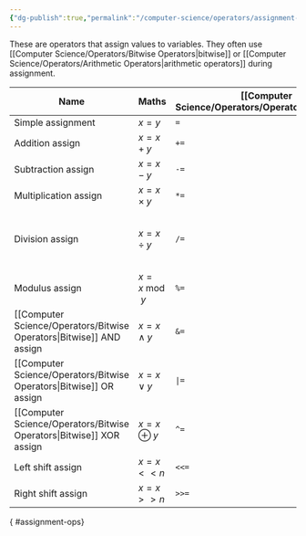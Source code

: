 ```yaml
---
{"dg-publish":true,"permalink":"/computer-science/operators/assignment-operators/","tags":["nooblet","beginner","unfinished"]}
---
```


These are operators that assign values to variables. They often use [[Computer Science/Operators/Bitwise Operators\|bitwise]] or [[Computer Science/Operators/Arithmetic Operators\|arithmetic operators]] during assignment. 

| Name                                      | Maths            | [[Computer Science/Operators/Operators\|Operator]] | Example   | Note                                      |
| ----------------------------------------- | ---------------- | ----------------------- | --------- | ----------------------------------------- |
| Simple assignment                         | $x = y$          | `=`                     | `x = y`   |                                           |
| Addition assign                           | $x = x + y$      | `+=`                    | `x += y`  |                                           |
| Subtraction assign                        | $x = x - y$      | `-=`                    | `x -= y`  |                                           |
| Multiplication assign                     | $x = x \times y$ | `*=`                    | `x *= y`  |                                           |
| Division assign                           | $x = x \div y$   | `/=`                    | `x /= y`  | Division by zero will throw an exception. |
| Modulus assign                            | $x = x \bmod y$  | `%=`                    | `x %= y`  |                                           |
| [[Computer Science/Operators/Bitwise Operators\|Bitwise]] AND assign | $x = x \land y$  | `&=`                    | `x &= y`  |                                           |
| [[Computer Science/Operators/Bitwise Operators\|Bitwise]] OR assign  | $x = x \lor y$   | `\|=`                   | `x \|= y` |                                           |
| [[Computer Science/Operators/Bitwise Operators\|Bitwise]] XOR assign | $x = x \oplus y$ | `^=`                    | `x ^= y`  |                                           |
| Left shift assign                         | $x = x << n$     | `<<=`                   | `x <<= n` |                                           |
| Right shift assign                        | $x = x >> n$     | `>>=`                   | `x >>= n` |                                           |
{ #assignment-ops}

